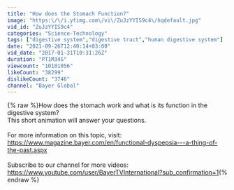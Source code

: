 ```yaml
---
title: "How does the Stomach Function?"
image: "https:\/\/i.ytimg.com\/vi\/ZuJzYYIS9c4\/hqdefault.jpg"
vid_id: "ZuJzYYIS9c4"
categories: "Science-Technology"
tags: ["digestive system","digestive tract","human digestive system"]
date: "2021-09-26T12:40:14+03:00"
vid_date: "2017-01-31T10:31:26Z"
duration: "PT1M34S"
viewcount: "10101056"
likeCount: "38299"
dislikeCount: "3746"
channel: "Bayer Global"
---
```

{% raw %}How does the stomach work and what is its function in the digestive system?<br />This short animation will answer your questions. <br /><br />For more information on this topic, visit: <br /><a rel="nofollow" target="blank" href="https://www.magazine.bayer.com/en/functional-dyspepsia---a-thing-of-the-past.aspx">https://www.magazine.bayer.com/en/functional-dyspepsia---a-thing-of-the-past.aspx</a><br /><br />Subscribe to our channel for more videos: <a rel="nofollow" target="blank" href="https://www.youtube.com/user/BayerTVInternational?sub_confirmation=1">https://www.youtube.com/user/BayerTVInternational?sub_confirmation=1</a>{% endraw %}
